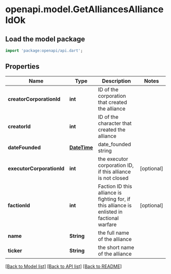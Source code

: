 # openapi.model.GetAlliancesAllianceIdOk

## Load the model package
```dart
import 'package:openapi/api.dart';
```

## Properties
Name | Type | Description | Notes
------------ | ------------- | ------------- | -------------
**creatorCorporationId** | **int** | ID of the corporation that created the alliance | 
**creatorId** | **int** | ID of the character that created the alliance | 
**dateFounded** | [**DateTime**](DateTime.md) | date_founded string | 
**executorCorporationId** | **int** | the executor corporation ID, if this alliance is not closed | [optional] 
**factionId** | **int** | Faction ID this alliance is fighting for, if this alliance is enlisted in factional warfare | [optional] 
**name** | **String** | the full name of the alliance | 
**ticker** | **String** | the short name of the alliance | 

[[Back to Model list]](../README.md#documentation-for-models) [[Back to API list]](../README.md#documentation-for-api-endpoints) [[Back to README]](../README.md)


